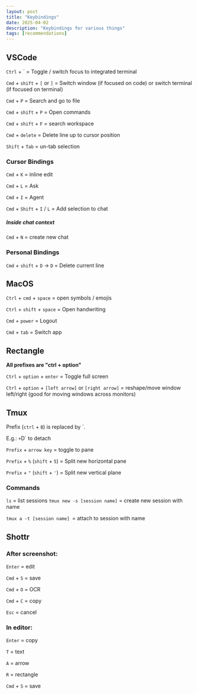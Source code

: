 ```yaml
---
layout: post
title: "Keybindings"
date: 2025-04-02
description: "Keybindings for various things"
tags: [recommendations]
---
```


## VSCode
`Ctrl` + ` = Toggle / switch focus to integrated terminal

`Cmd` + `shift` + `[` or `]` = Switch window (if focused on code) or switch terminal (if focused on terminal)

`Cmd` + `P` = Search and go to file

`Cmd` + `shift` + `P` = Open commands

`Cmd` + `shift` + `F` = search workspace

`Cmd` + `delete` = Delete line up to cursor position

`Shift` + `Tab` = un-tab selection

### Cursor Bindings
`Cmd` + `K` = inline edit

`Cmd` + `L` = Ask

`Cmd` + `I` = Agent

`Cmd` + `Shift` + `I` / `L` = Add selection to chat

##### Inside chat context
`Cmd` + `N` = create new chat

### Personal Bindings
`Cmd` + `shift` + `D` → `D` = Delete current line

## MacOS
`Ctrl` + `cmd` + `space` = open symbols / emojis

`Ctrl` + `shift` + `space` = Open handwriting 

`Cmd` + `power` = Logout

`Cmd` + `tab` = Switch app


## Rectangle

**All prefixes are "ctrl + option"**

`Ctrl` + `option` + `enter` = Toggle full screen

`Ctrl` + `option` + `[left arrow]` or `[right arrow]` = reshape/move window left/right (good for moving windows across monitors)

## Tmux
Prefix (`ctrl` + `B`) is replaced by `.

E.g.: ` + `D` to detach

`Prefix` + `arrow key` = toggle to pane

`Prefix` + `%` (`shift` + `5`) = Split new horizontal pane

`Prefix` + `"` (`shift` + `'`) = Split new vertical plane

### Commands
`ls` = list sessions
`tmux new -s [session name]` = create new session with name

`tmux a -t [session name] `= attach to session with name

## Shottr
### After screenshot:
`Enter` = edit

`Cmd` + `S` = save

`Cmd` + `O` = OCR

`Cmd` + `C` = copy

`Esc` = cancel

### In editor:
`Enter` = copy

`T` = text

`A` = arrow

`R` = rectangle

`Cmd` + `S` = save
